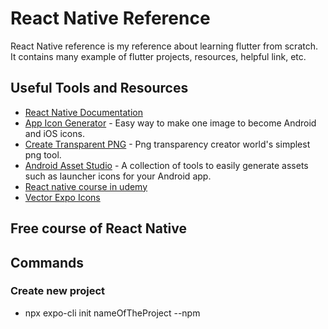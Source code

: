 # React Native Reference
React Native reference is my reference about learning flutter from scratch. It contains many example of flutter projects, resources, helpful link, etc.

## Useful Tools and Resources

- [React Native Documentation](https://reactnative.dev/docs/getting-started)
- [App Icon Generator](https://appicon.co/) - Easy way to make one image to become Android and iOS icons.
- [Create Transparent PNG](https://onlinepngtools.com/create-transparent-png) - Png transparency creator world's simplest png tool.
- [Android Asset Studio](http://romannurik.github.io/AndroidAssetStudio/index.html) - A collection of tools to easily generate assets such as launcher icons for your Android app.
- [React native course in udemy](https://www.udemy.com/course/the-complete-react-native-and-redux-course/)
- [Vector Expo Icons](https://github.com/expo/vector-icons)

## Free course of React Native

## Commands

### Create new project

- npx expo-cli init nameOfTheProject --npm
